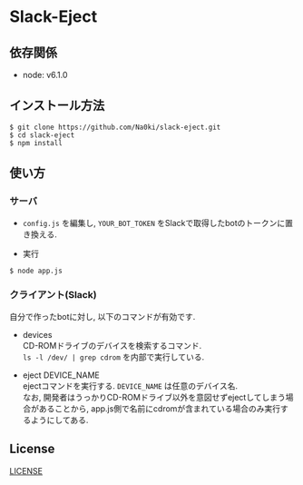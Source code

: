 # Slack-Eject

## 依存関係
* node: v6.1.0

## インストール方法
```
$ git clone https://github.com/Na0ki/slack-eject.git
$ cd slack-eject
$ npm install
```

## 使い方
### サーバ
* `config.js` を編集し, `YOUR_BOT_TOKEN` をSlackで取得したbotのトークンに置き換える.

* 実行
```
$ node app.js
```

### クライアント(Slack)
自分で作ったbotに対し, 以下のコマンドが有効です.
* devices  
CD-ROMドライブのデバイスを検索するコマンド.  
`ls -l /dev/ | grep cdrom` を内部で実行している.

* eject DEVICE_NAME  
ejectコマンドを実行する. `DEVICE_NAME` は任意のデバイス名.  
なお, 開発者はうっかりCD-ROMドライブ以外を意図せずejectしてしまう場合があることから, app.js側で名前にcdromが含まれている場合のみ実行するようにしてある.


## License
[LICENSE](/LICENSE)